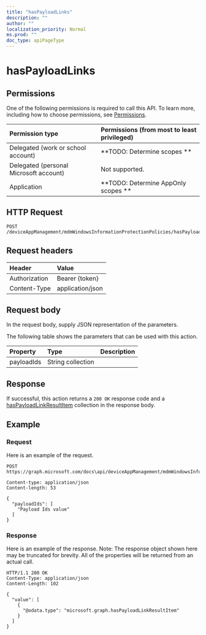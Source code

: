 ```yaml
---
title: "hasPayloadLinks"
description: ""
author: ""
localization_priority: Normal
ms.prod: ""
doc_type: apiPageType
---
```


# hasPayloadLinks



## Permissions
One of the following permissions is required to call this API. To learn more, including how to choose permissions, see [Permissions](/concepts/permissions-reference.md).

|Permission type|Permissions (from most to least privileged)|
|:---|:---|
|Delegated (work or school account)|**TODO: Determine scopes **|
|Delegated (personal Microsoft account)|Not supported.|
|Application|**TODO: Determine AppOnly scopes **|

## HTTP Request
<!-- {
  "blockType": "ignored"
}
-->
``` http
POST /deviceAppManagement/mdmWindowsInformationProtectionPolicies/hasPayloadLinks
```

## Request headers
|Header|Value|
|:---|:---|
|Authorization|Bearer {token}|
|Content-Type|application/json|

## Request body
In the request body, supply JSON representation of the parameters.

The following table shows the parameters that can be used with this action.

|Property|Type|Description|
|:---|:---|:---|
|payloadIds|String collection||



## Response
If successful, this action returns a `200 OK` response code and a [hasPayloadLinkResultItem](../resources/hasPayloadLinkResultItem.md) collection in the response body.

## Example

### Request
Here is an example of the request.
<!-- {
  "blockType": "request",
  "name": "mdmwindowsinformationprotectionpolicy_haspayloadlinks"
}
-->
``` http
POST https://graph.microsoft.com/docs\api/deviceAppManagement/mdmWindowsInformationProtectionPolicies/hasPayloadLinks

Content-type: application/json
Content-length: 53

{
  "payloadIds": [
    "Payload Ids value"
  ]
}
```

### Response
Here is an example of the response. Note: The response object shown here may be truncated for brevity. All of the properties will be returned from an actual call.
<!-- {
  "blockType": "response",
  "truncated": true,
  "@odata.type": "collection(microsoft.graph.haspayloadlinkresultitem)"
}
-->
``` http
HTTP/1.1 200 OK
Content-Type: application/json
Content-Length: 102

{
  "value": [
    {
      "@odata.type": "microsoft.graph.hasPayloadLinkResultItem"
    }
  ]
}
```

